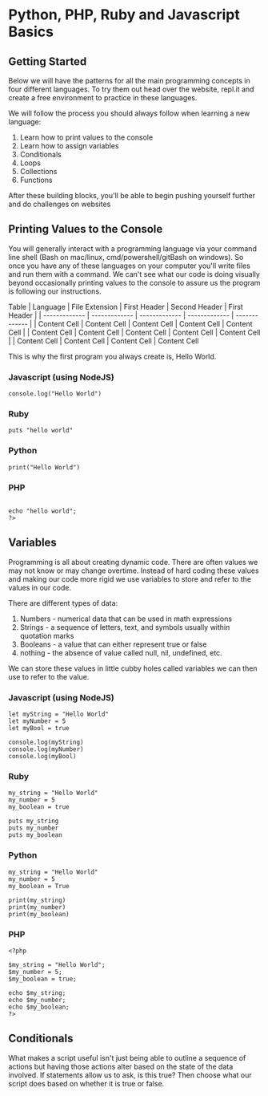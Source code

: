 # Python, PHP, Ruby and Javascript Basics

## Getting Started
Below we will have the patterns for all the main programming concepts in four different languages. To try them out head over the website, repl.it and create a free environment to practice in these languages.

We will follow the process you should always follow when learning a new language:
1. Learn how to print values to the console
2. Learn how to assign variables
3. Conditionals
4. Loops
5. Collections
6. Functions


After these building blocks, you'll be able to begin pushing yourself further and do challenges on websites


## Printing Values to the Console
You will generally interact with a programming language via your command line shell (Bash on mac/linux, cmd/powershell/gitBash on windows). So once you have any of these languages on your computer you'll write files and run them with a command. We can't see what our code is doing visually beyond occasionally printing values to the console to assure us the program is following our instructions.

Table
| Language  | File Extension | First Header  | Second Header | First Header  |
| ------------- | ------------- | ------------- | ------------- | ------------- |
| Content Cell  | Content Cell  | Content Cell  | Content Cell  | Content Cell  |
| Content Cell  | Content Cell  | Content Cell  | Content Cell  | Content Cell  |
| Content Cell  | Content Cell  | Content Cell  | Content Cell 




This is why the first program you always create is, Hello World.

### Javascript (using NodeJS)
```
console.log("Hello World")
```
### Ruby
```
puts "hello world"
```
### Python
```
print("Hello World")
```
### PHP
```<?php

echo "hello world";
?>
```


## Variables
Programming is all about creating dynamic code. There are often values we may not know or may change overtime. Instead of hard coding these values and making our code more rigid we use variables to store and refer to the values in our code.

There are different types of data:
1. Numbers - numerical data that can be used in math expressions
2. Strings - a sequence of letters, text, and symbols usually within quotation marks
3. Booleans - a value that can either represent true or false
4. nothing - the absence of value called null, nil, undefined, etc.

We can store these values in little cubby holes called variables we can then use to refer to the value.

### Javascript (using NodeJS)
```
let myString = "Hello World"
let myNumber = 5
let myBool = true

console.log(myString)
console.log(myNumber)
console.log(myBool)
```
### Ruby
```
my_string = "Hello World"
my_number = 5
my_boolean = true

puts my_string
puts my_number
puts my_boolean
```
### Python
```
my_string = "Hello World"
my_number = 5
my_boolean = True

print(my_string)
print(my_number)
print(my_boolean)
```
### PHP
```
<?php

$my_string = "Hello World";
$my_number = 5;
$my_boolean = true;

echo $my_string;
echo $my_number;
echo $my_boolean;
?>
```

## Conditionals
What makes a script useful isn't just being able to outline a sequence of actions but having those actions alter based on the state of the data involved. If statements allow us to ask, is this true? Then choose what our script does based on whether it is true or false.
